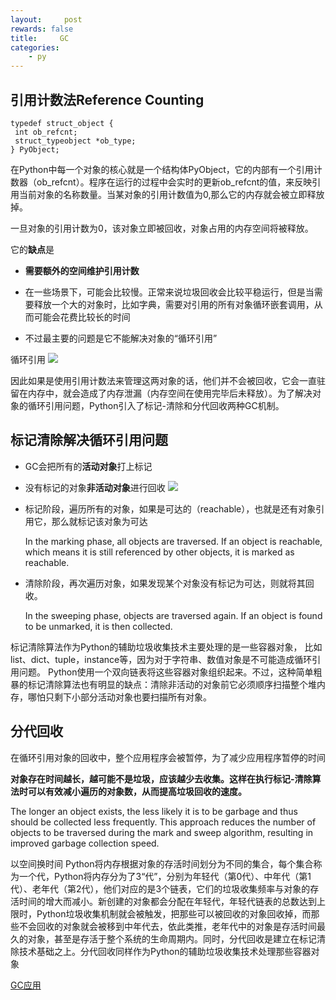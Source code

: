 ```yaml
---
layout:     post
rewards: false
title:     GC
categories:
    - py
---
```


## 引用计数法Reference Counting
```cython
typedef struct_object {
 int ob_refcnt;
 struct_typeobject *ob_type;
} PyObject;
```

在Python中每一个对象的核心就是一个结构体PyObject，它的内部有一个引用计数器（ob_refcnt）。程序在运行的过程中会实时的更新ob_refcnt的值，来反映引用当前对象的名称数量。当某对象的引用计数值为0,那么它的内存就会被立即释放掉。



一旦对象的引用计数为0，该对象立即被回收，对象占用的内存空间将被释放。

它的**缺点**是

- **需要额外的空间维护引用计数**
- 在一些场景下，可能会比较慢。正常来说垃圾回收会比较平稳运行，但是当需要释放一个大的对象时，比如字典，需要对引用的所有对象循环嵌套调用，从而可能会花费比较长的时间

- 不过最主要的问题是它不能解决对象的“循环引用”

循环引用
![](https://cdn.jsdelivr.net/gh/631068264/img/006tNbRwgy1fud3w978elj31kg0iq40h.jpg)

因此如果是使用引用计数法来管理这两对象的话，他们并不会被回收，它会一直驻留在内存中，就会造成了内存泄漏（内存空间在使用完毕后未释放）。为了解决对象的循环引用问题，Python引入了标记-清除和分代回收两种GC机制。


## 标记清除解决循环引用问题
- GC会把所有的**活动对象**打上标记
- 没有标记的对象**非活动对象**进行回收
![](https://cdn.jsdelivr.net/gh/631068264/img/006tNbRwgy1fud3woxkfhj31jg0tqabx.jpg)



- 标记阶段，遍历所有的对象，如果是可达的（reachable），也就是还有对象引用它，那么就标记该对象为可达

  In the marking phase, all objects are traversed. If an object is reachable, which means it is still referenced by other objects, it is marked as reachable.

- 清除阶段，再次遍历对象，如果发现某个对象没有标记为可达，则就将其回收。

  In the sweeping phase, objects are traversed again. If an object is found to be unmarked, it is then collected.



标记清除算法作为Python的辅助垃圾收集技术主要处理的是一些容器对象，
比如list、dict、tuple，instance等，因为对于字符串、数值对象是不可能造成循环引用问题。
Python使用一个双向链表将这些容器对象组织起来。不过，这种简单粗暴的标记清除算法也有明显的缺点：清除非活动的对象前它必须顺序扫描整个堆内存，哪怕只剩下小部分活动对象也要扫描所有对象。

## 分代回收

在循环引用对象的回收中，整个应用程序会被暂停，为了减少应用程序暂停的时间

**对象存在时间越长，越可能不是垃圾，应该越少去收集。这样在执行标记-清除算法时可以有效减小遍历的对象数，从而提高垃圾回收的速度。**

The longer an object exists, the less likely it is to be garbage and thus should be collected less frequently. This approach reduces the number of objects to be traversed during the mark and sweep algorithm, resulting in improved garbage collection speed.

以空间换时间
Python将内存根据对象的存活时间划分为不同的集合，每个集合称为一个代，Python将内存分为了3“代”，分别为年轻代（第0代）、中年代（第1代）、老年代（第2代），他们对应的是3个链表，它们的垃圾收集频率与对象的存活时间的增大而减小。新创建的对象都会分配在年轻代，年轻代链表的总数达到上限时，Python垃圾收集机制就会被触发，把那些可以被回收的对象回收掉，而那些不会回收的对象就会被移到中年代去，依此类推，老年代中的对象是存活时间最久的对象，甚至是存活于整个系统的生命周期内。同时，分代回收是建立在标记清除技术基础之上。分代回收同样作为Python的辅助垃圾收集技术处理那些容器对象

[GC应用](https://www.cnblogs.com/Xjng/p/5128269.html)



